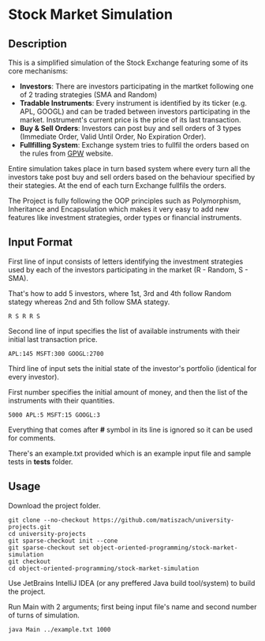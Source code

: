 # Stock Market Simulation

## Description

This is a simplified simulation of the Stock Exchange featuring some of its core mechanisms:
- **Investors**: There are investors participating in the martket following one of 2 trading strategies (SMA and Random)
- **Tradable Instruments**: Every instrument is identified by its ticker (e.g. APL, GOOGL) and can be traded between investors participating in the market. Instrument's current price is the price of its last transaction.
- **Buy & Sell Orders**: Investors can post buy and sell orders of 3 types (Immediate Order, Valid Until Order, No Expiration Order).
- **Fullfilling System**: Exchange system tries to fullfil the orders based on the rules from [GPW](https://www.gpw.pl/pub/images/prezentacje/system_obrotu.pdf) website.

Entire simulation takes place in turn based system where every turn all the investors take post buy and sell orders based on the behaviour specified by their stategies. At the end of each turn Exchange fullfils the orders.

The Project is fully following the OOP principles such as Polymorphism, Inheritance and Encapsulation which makes it very easy to add new features like investment strategies, order types or financial instruments. 

## Input Format

First line of input consists of letters identifying the investment strategies used by each of the investors participating in the market (R - Random, S - SMA).

That's how to add 5 investors, where 1st, 3rd and 4th follow Random stategy whereas 2nd and 5th follow SMA stategy.
```
R S R R S
```

Second line of input specifies the list of available instruments with their initial last transaction price.
```
APL:145 MSFT:300 GOOGL:2700
```

Third line of input sets the initial state of the investor's portfolio (identical for every investor).

First number specifies the initial amount of money, and then the list of the instruments with their quantities.
```
5000 APL:5 MSFT:15 GOOGL:3
```

Everything that comes after **#** symbol in its line is ignored so it can be used for comments.

There's an example.txt provided which is an example input file and sample tests in **tests** folder.

## Usage

Download the project folder.
```
git clone --no-checkout https://github.com/matiszach/university-projects.git
cd university-projects
git sparse-checkout init --cone
git sparse-checkout set object-oriented-programming/stock-market-simulation
git checkout
cd object-oriented-programming/stock-market-simulation
```

Use JetBrains IntelliJ IDEA (or any preffered Java build tool/system) to build the project.

Run Main with 2 arguments; first being input file's name and second number of turns of simulation.
```
java Main ../example.txt 1000
```

